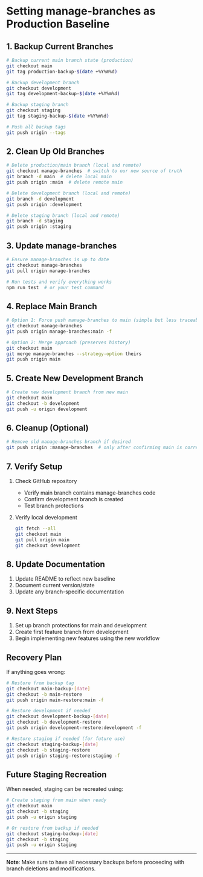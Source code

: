 # Setting manage-branches as Production Baseline

## 1. Backup Current Branches
```bash
# Backup current main branch state (production)
git checkout main
git tag production-backup-$(date +%Y%m%d)

# Backup development branch
git checkout development
git tag development-backup-$(date +%Y%m%d)

# Backup staging branch
git checkout staging
git tag staging-backup-$(date +%Y%m%d)

# Push all backup tags
git push origin --tags
```

## 2. Clean Up Old Branches
```bash
# Delete production/main branch (local and remote)
git checkout manage-branches  # switch to our new source of truth
git branch -d main  # delete local main
git push origin :main  # delete remote main

# Delete development branch (local and remote)
git branch -d development
git push origin :development

# Delete staging branch (local and remote)
git branch -d staging
git push origin :staging
```

## 3. Update manage-branches
```bash
# Ensure manage-branches is up to date
git checkout manage-branches
git pull origin manage-branches

# Run tests and verify everything works
npm run test  # or your test command
```

## 4. Replace Main Branch
```bash
# Option 1: Force push manage-branches to main (simple but less traceable)
git checkout manage-branches
git push origin manage-branches:main -f

# Option 2: Merge approach (preserves history)
git checkout main
git merge manage-branches --strategy-option theirs
git push origin main
```

## 5. Create New Development Branch
```bash
# Create new development branch from new main
git checkout main
git checkout -b development
git push -u origin development
```

## 6. Cleanup (Optional)
```bash
# Remove old manage-branches branch if desired
git push origin :manage-branches  # only after confirming main is correct
```

## 7. Verify Setup
1. Check GitHub repository
   - Verify main branch contains manage-branches code
   - Confirm development branch is created
   - Test branch protections

2. Verify local development
   ```bash
   git fetch --all
   git checkout main
   git pull origin main
   git checkout development
   ```

## 8. Update Documentation
1. Update README to reflect new baseline
2. Document current version/state
3. Update any branch-specific documentation

## 9. Next Steps
1. Set up branch protections for main and development
2. Create first feature branch from development
3. Begin implementing new features using the new workflow

## Recovery Plan
If anything goes wrong:
```bash
# Restore from backup tag
git checkout main-backup-[date]
git checkout -b main-restore
git push origin main-restore:main -f

# Restore development if needed
git checkout development-backup-[date]
git checkout -b development-restore
git push origin development-restore:development -f

# Restore staging if needed (for future use)
git checkout staging-backup-[date]
git checkout -b staging-restore
git push origin staging-restore:staging -f
```

## Future Staging Recreation
When needed, staging can be recreated using:
```bash
# Create staging from main when ready
git checkout main
git checkout -b staging
git push -u origin staging

# Or restore from backup if needed
git checkout staging-backup-[date]
git checkout -b staging
git push -u origin staging
```

---

**Note**: Make sure to have all necessary backups before proceeding with branch deletions and modifications. 